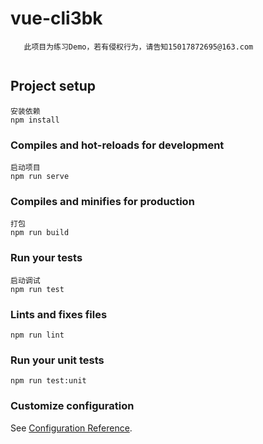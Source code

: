 # vue-cli3bk
```
   此项目为练习Demo，若有侵权行为，请告知15017872695@163.com
  
```

## Project setup
```
安装依赖
npm install
```

### Compiles and hot-reloads for development
```
启动项目
npm run serve
```

### Compiles and minifies for production
```
打包
npm run build
```

### Run your tests
```
启动调试
npm run test
```

### Lints and fixes files
```
npm run lint
```

### Run your unit tests
```
npm run test:unit
```

### Customize configuration
See [Configuration Reference](https://cli.vuejs.org/config/).
